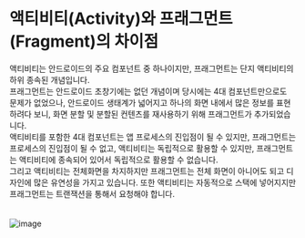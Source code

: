 # 액티비티(Activity)와 프래그먼트(Fragment)의 차이점
액티비티는 안드로이드의 주요 컴포넌트 중 하나이지만, 프래그먼트는 단지 액티비티의 하위 종속된 개념입니다.<br>
프래그먼트는 안드로이드 초창기에는 없던 개념이며 당시에는 4대 컴포넌트만으로도 문제가 없었으나, 안드로이드 생태계가 넓어지고 하나의 화면 내에서 많은 정보를 표현하려다 보니, 화면 분할 및 분할된 컨텐츠를 재사용하기 위해 프래그먼트가 추가되었습니다.<br>
액티비티를 포함한 4대 컴포넌트는 앱 프로세스의 진입점이 될 수 있지만, 프래그먼트는 프로세스의 진입점이 될 수 없고, 액티비티는 독립적으로 활용할 수 있지만, 프래그먼트는 액티비티에 종속되어 있어서 독립적으로 활용할 수 없습니다.<br>
그리고 액티비티는 전체화면을 차지하지만 프래그먼트는 전체 화면이 아니어도 되고 디자인에 많은 유연성을 가지고 있습니다. 또한 액티비티는 자동적으로 스택에 넣어지지만 프래그먼트는 트랜잭션을 통해서 요청해야 합니다.
<br>
<br>
<br>
![image](https://github.com/sdhong0609/tech-interview-study/assets/78577085/324cb7a8-7f96-4997-bbf4-55a0b1487372)
